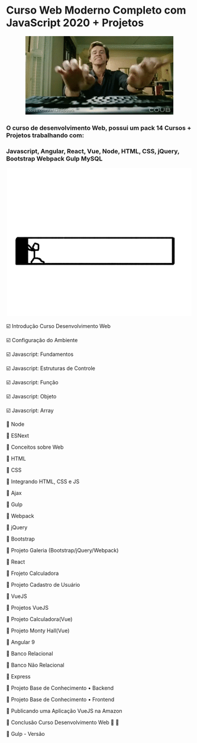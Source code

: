 # Curso Web Moderno Completo com JavaScript 2020 + Projetos


<p align="center"> 
  <img src="https://github.com/danielvieiralopes/Curso-JavaScript/blob/master/jim-carrey-tecleando.gif"/>
 </p>

### O curso de desenvolvimento Web, possui um pack 14 Cursos + Projetos trabalhando com:
### Javascript, Angular, React, Vue, Node, HTML, CSS, jQuery, Bootstrap Webpack Gulp MySQL


 <p align="center"> 
  <img src="https://github.com/danielvieiralopes/Curso-JavaScript/blob/master/giphy-img-1398669-20190116184608.gif"/>
 </p> 


:ballot_box_with_check: Introdução Curso Desenvolvimento Web
 
:ballot_box_with_check: Configuração do Ambiente      

:ballot_box_with_check: Javascript: Fundamentos   

:ballot_box_with_check: Javascript: Estruturas de Controle

:ballot_box_with_check: Javascript: Função  

:ballot_box_with_check: Javascript: Objeto  

:ballot_box_with_check: Javascript: Array

:black_square_button: Node       

:black_square_button: ESNext     

:black_square_button: Conceitos sobre Web

:black_square_button: HTML    

:black_square_button: CSS      

:black_square_button: Integrando HTML, CSS e JS

:black_square_button: Ajax       

:black_square_button: Gulp        

:black_square_button: Webpack

:black_square_button: jQuery      

:black_square_button: Bootstrap     

:black_square_button: Projeto Galeria (Bootstrap/jQuery/Webpack)

:black_square_button: React          

:black_square_button: Frojeto Calculadora  

:black_square_button: Projeto Cadastro de Usuário
 
:black_square_button: VueJS            

:black_square_button: Projetos VueJS    

:black_square_button: Projeto Calculadora(Vue)

:black_square_button: Projeto Monty Hall(Vue)    

:black_square_button: Angular 9        

:black_square_button: Banco Relacional

:black_square_button: Banco Não Relacional   

:black_square_button: Express                 

:black_square_button:  Projeto Base de Conhecimento • Backend

:black_square_button: Projeto Base de Conhecimento • Frontend     

:black_square_button:  Publicando uma Aplicação VueJS na Amazon

:black_square_button: Conclusão Curso Desenvolvimento Web  :checkered_flag: :checkered_flag:       

:black_square_button:  Gulp - Versão 









